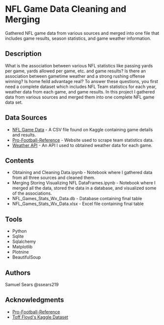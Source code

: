 # NFL Game Data Cleaning and Merging

Gathered NFL game data from various sources and merged into one file that includes game results, season statistics, and game weather information.

## Description

What is the association between various NFL statistics like passing yards per game, yards allowed per game, etc. and game results? Is there an association between gametime weather and a strong rushing offense winning?
Is home feild advantage real? To answer these questions, you first need a complete dataset which includes NFL Team statistics for each year, weather data from each game, and game results. In this project I gathered data from
various sources and merged them into one complete NFL game data set.  

## Data Sources

* [NFL Game Data](https://www.kaggle.com/toddwfloyd/footballscores/version/1#) - A CSV file found on Kaggle containing game details and results.
* [Pro-Football-Reference](https://www.pro-football-reference.com/years/) - Website used to scrape team statistics data.
* [Weather API](https://rapidapi.com/awigmore/api/visual-crossing-weather) - An API I used to obtained weather data for each game.

## Contents

* Obtaining and Cleaning Data.ipynb - Notebook where I gathered data from all three sources and cleaned them.
* Merging Storing Visualizing NFL DataFrames.ipynb - Notebook where I merged all the data, stored the data in a database, and visualized some of the associations.
* NFL_Games_Stats_Wx_Data.db - Database containing final table
* NFL_Games_Stats_Wx_Data.xlsx - Excel file containing final table

## Tools
* Python
* Sqlite
* Sqlalchemy
* Matplotlib
* Plotnine
* BeautifulSoup

## Authors

Samuel Sears @ssears219

## Acknowledgments

* [Pro-Football-Reference](https://www.pro-football-reference.com/)
* [Toff Floyd's Kaggle Dataset](https://www.kaggle.com/toddwfloyd/footballscores/version/1#)
